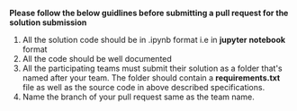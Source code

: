 **Please follow the below guidlines before submitting a pull request for the solution submission**
1) All the solution code should be in .ipynb format i.e in **jupyter notebook** format
2) All the code should be well documented
3) All the participating teams must submit their solution as a folder that's named after your team. The folder should contain a <b>requirements.txt</b> file as well as the source code in above described specifications.
4) Name the branch of your pull request same as the team name.
